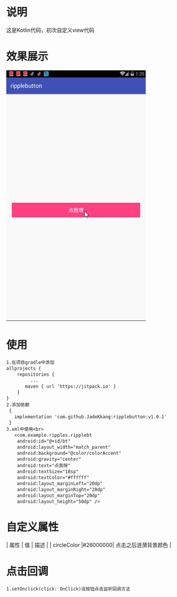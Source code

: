 # 说明
这是Kotlin代码，初次自定义view代码
# 效果展示
![](https://github.com/JadeKkang/ripplebutton/blob/master/image/ripple.gif)
# 使用
    1.在项目gradle中添加
    allprojects {
        repositories {
             ...
           maven { url 'https://jitpack.io' } 
        } 
    }
    2.添加依赖
     {
       implementation 'com.github.JadeKkang:ripplebutton:v1.0.1'
     }
    3.xml中使用<br>  
       <com.example.ripples.ripplebt
        android:id="@+id/bt"
        android:layout_width="match_parent"
        android:background="@color/colorAccent" 
        android:gravity="center"
        android:text="点我呀"
        android:textSize="18sp"
        android:textColor="#ffffff"
        android:layout_marginLeft="20dp"
        android:layout_marginRight="20dp"
        android:layout_marginTop="20dp"
        android:layout_height="50dp" />
# 自定义属性
| 属性 | 值 | 描述 | 
| circleColor |#26000000| 点击之后涟漪背景颜色 |  
# 点击回调

	1.setOnclick(click: OnClick)设按钮点击监听回调方法
